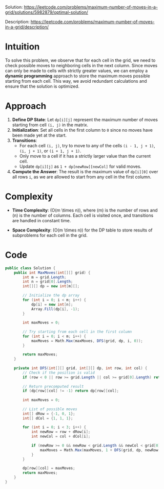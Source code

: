 Solution: https://leetcode.com/problems/maximum-number-of-moves-in-a-grid/solutions/5982879/optimal-solution/

Description: https://leetcode.com/problems/maximum-number-of-moves-in-a-grid/description/

# Intuition
To solve this problem, we observe that for each cell in the grid, we need to check possible moves to neighboring cells in the next column. Since moves can only be made to cells with strictly greater values, we can employ a **dynamic programming** approach to store the maximum moves possible starting from each cell. This way, we avoid redundant calculations and ensure that the solution is optimized.

# Approach
1. **Define DP State**: Let `dp[i][j]` represent the maximum number of moves starting from cell `(i, j)` in the matrix.
2. **Initialization**: Set all cells in the first column to `0` since no moves have been made yet at the start.
3. **Transitions**:
   - For each cell `(i, j)`, try to move to any of the cells `(i - 1, j + 1)`, `(i, j + 1)`, or `(i + 1, j + 1)`.
   - Only move to a cell if it has a strictly larger value than the current cell.
   - Update `dp[i][j]` as `1 + dp[newRow][newCol]` for valid moves.
4. **Compute the Answer**: The result is the maximum value of `dp[i][0]` over all rows `i`, as we are allowed to start from any cell in the first column.

# Complexity
- **Time Complexity**: \(O(m \times n)\), where \(m\) is the number of rows and \(n\) is the number of columns. Each cell is visited once, and transitions are handled in constant time.
  
- **Space Complexity**: \(O(m \times n)\) for the DP table to store results of subproblems for each cell in the grid.


# Code
```csharp []
public class Solution {
    public int MaxMoves(int[][] grid) {
        int m = grid.Length;
        int n = grid[0].Length;
        int[][] dp = new int[m][];
        
        // Initialize the dp array
        for (int i = 0; i < m; i++) {
            dp[i] = new int[n];
            Array.Fill(dp[i], -1);
        }
        
        int maxMoves = 0;
        
        // Try starting from each cell in the first column
        for (int i = 0; i < m; i++) {
            maxMoves = Math.Max(maxMoves, DFS(grid, dp, i, 0));
        }
        
        return maxMoves;
    }
    
    private int DFS(int[][] grid, int[][] dp, int row, int col) {
        // Check if the position is valid
        if (row < 0 || row >= grid.Length || col >= grid[0].Length) return 0;
        
        // Return precomputed result
        if (dp[row][col] != -1) return dp[row][col];
        
        int maxMoves = 0;
        
        // List of possible moves
        int[] dRow = {-1, 0, 1};
        int[] dCol = {1, 1, 1};
        
        for (int i = 0; i < 3; i++) {
            int newRow = row + dRow[i];
            int newCol = col + dCol[i];
            
            if (newRow >= 0 && newRow < grid.Length && newCol < grid[0].Length && grid[newRow][newCol] > grid[row][col]) {
                maxMoves = Math.Max(maxMoves, 1 + DFS(grid, dp, newRow, newCol));
            }
        }
        
        dp[row][col] = maxMoves;
        return maxMoves;
    }
}
```
